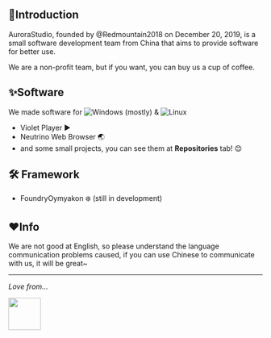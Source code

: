 ## 📖Introduction

AuroraStudio, founded by @Redmountain2018 on December 20, 2019, is a small software development team from China that aims to provide software for better use.

We are a non-profit team, but if you want, you can buy us a cup of coffee.

## ✨Software

We made software for  ![Windows](https://img.shields.io/badge/Windows-placeholder?style=flat-square&logo=microsoft&logoColor=ffffff&labelColor=0078d4&color=0078d4)  (mostly) &  ![Linux](https://img.shields.io/badge/Linux-placeholder?style=flat-square&logo=linux&logoColor=black&color=white)

- Violet Player ▶️ 
- Neutrino Web Browser 🌏
- and some small projects, you can see them at **Repositories** tab! 😊

## 🛠️ Framework

- FoundryOymyakon ❄️ (still in development)

## ❤️Info

We are not good at English, so please understand the language communication problems caused, if you can use Chinese to communicate with us, it will be great~

-----

_Love from..._

<picture>
  <source media="(prefers-color-scheme: dark)" srcset="https://github.com/AuroraStudio-aurorast/.github/assets/59256766/5f56ed53-e4ef-4f56-a7c6-af1c9e690354" height=64>
  <source media="(prefers-color-scheme: light)" srcset="https://github.com/AuroraStudio-aurorast/.github/assets/59256766/22d4fe1c-0066-4726-ab29-b8593b17f123" height=64>
  <img src="https://github.com/AuroraStudio-aurorast/.github/assets/59256766/22d4fe1c-0066-4726-ab29-b8593b17f123" height=64>
</picture>
